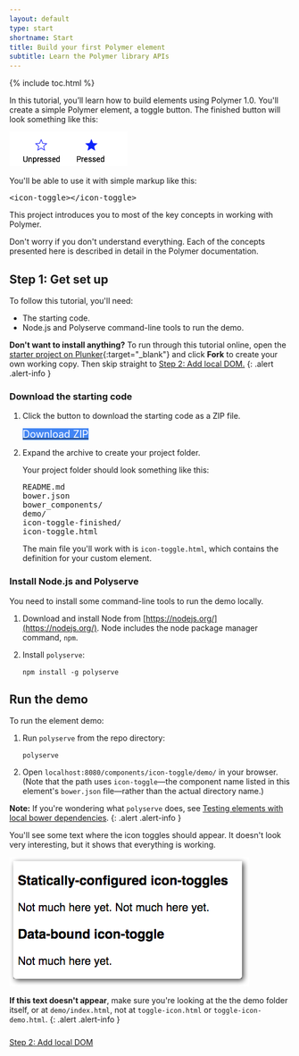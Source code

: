 ```yaml
---
layout: default
type: start
shortname: Start
title: Build your first Polymer element
subtitle: Learn the Polymer library APIs
---
```

<style>
#download-button {
  background: #4285f4;
  color: #fff;
  font-size: 18px;
  fill: #fff;
}
#download-button:hover {
  background: #2a56c6;
}
#download-button::shadow paper-ripple {
  color: #fff;
}
.stepnav {
  margin-top: 24px;
}
</style>

{% include toc.html %}


In this tutorial, you’ll learn how to build elements using Polymer 1.0. You'll
create a simple Polymer element, a toggle button. The finished button will look
something like this:


![Sample star-shaped toggle buttons, showing pressed and unpressed state](../../../images/first-element/sample-toggles.png)

You'll be able to use it with simple markup like this:


<pre class="prettyprint">
&lt;icon-toggle>&lt;/icon-toggle>
</pre>

This project introduces you to most of the key concepts in working with
Polymer.

Don't worry if you don't understand everything. Each of the concepts presented
here is described in detail in the Polymer documentation.


## Step 1: Get set up

To follow this tutorial, you'll need:

-   The starting code.
-   Node.js and Polyserve command-line tools to run the demo.


**Don't want to install anything?** To run through this tutorial online,
open the [starter project on Plunker](https://plnkr.co/edit/QfsudzAPCbAu56Qpb7eB?p=preview){:target="_blank"}
and click **Fork** to create your own working copy. Then skip straight to
<a href="step-2.html">Step 2: Add local DOM.</a>
{: .alert .alert-info }



### Download the starting code

1.  Click the button to download the starting code as a ZIP file.

    <div>
      <a href="https://github.com/googlecodelabs/polymer-first-elements/releases/download/v1.0/polymer-first-elements.zip">
        <paper-button raised id="download-button">
          <core-icon icon="file-download"></core-icon>
          Download ZIP
        </paper-button>
      </a>
    </div>

2.  Expand the archive to create your project folder.

    Your project folder should look something like
    this:

    <pre>
    README.md
    bower.json
    bower_components/
    demo/
    icon-toggle-finished/
    icon-toggle.html
    </pre>

    The main file you'll work with is <code>icon-toggle.html</code>, which contains the definition for your custom element.


### Install Node.js and Polyserve


You need to install some command-line tools to run the demo locally.

1.  Download and install Node from [https://nodejs.org/](https://nodejs.org/).
    Node includes the node package manager command, `npm`.

2.  Install `polyserve`:

        npm install -g polyserve


## Run the demo

To run the element demo:

1.  Run `polyserve` from the repo directory:

        polyserve

2.  Open `localhost:8080/components/icon-toggle/demo/` in your browser.
    (Note that the path uses `icon-toggle`—the
    component name listed in this element's `bower.json` file—rather than the actual directory name.)

**Note:**
If you're wondering what `polyserve` does, see [Testing elements with local bower dependencies](../reusableelements.html#local-dependencies).
{: .alert .alert-info }

You'll see some text where the icon toggles should appear. It doesn't look
very interesting, but it shows that everything is working.


<img src="../../../images/first-element/starting-state.png" alt="Initial state of the demo. The demo shows three icon-toggle elements, two labeled 'statically-configured icon toggles' and one labeled 'data-bound icon toggle'. Since the icon toggles are not implemented yet, they appear as placeholder text reading 'Not much here yet'." title="Initial demo">

**If this text doesn't appear**, make sure you're looking at the the demo folder itself, or at `demo/index.html`,
not at `toggle-icon.html` or `toggle-icon-demo.html`.
{: .alert .alert-info }

<div horizontal layout end-justified class="stepnav">
  <a href="step-2.html">
    <paper-button raised><core-icon icon="arrow-forward"></core-icon>Step 2: Add local DOM</paper-button>
  </a>
</div>




